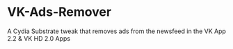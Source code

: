 # VK-Ads-Remover
A Cydia Substrate tweak that removes ads from the newsfeed in the VK App 2.2 &amp; VK HD 2.0 Apps
